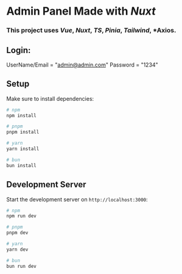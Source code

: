 
# Admin Panel Made with ***Nuxt***
### This project uses ***Vue***, ***Nuxt***, ***TS***, ***Pinia***, ***Tailwind***, ***Axios**.

## Login:
UserName/Email = "admin@admin.com"
Password = "1234"

## Setup

Make sure to install dependencies:

```bash
# npm
npm install

# pnpm
pnpm install

# yarn
yarn install

# bun
bun install
```

## Development Server

Start the development server on `http://localhost:3000`:

```bash
# npm
npm run dev

# pnpm
pnpm dev

# yarn
yarn dev

# bun
bun run dev
```